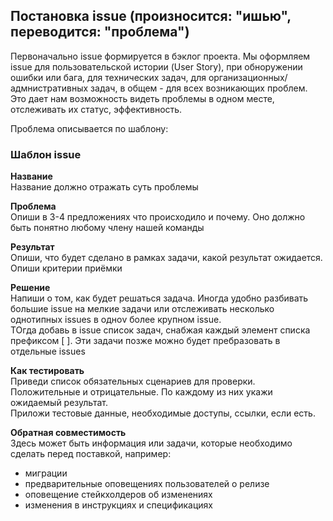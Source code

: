 ## Постановка issue (произносится: "ишью", переводится: "проблема")  

Первоначально issue формируется в бэклог проекта. 
Мы оформляем issue для пользовательской истории (User Story), при обноружении ошибки или бага, для технических задач, для организационных/адмнистративных задач, в общем - для всех возникающих проблем.
Это дает нам возможность видеть проблемы в одном месте, отслеживать их статус, эффективность.

Проблема описывается по шаблону:

### Шаблон issue

__Название__  
Название должно отражать суть проблемы

__Проблема__  
Опиши в 3-4 предложениях что происходило и почему. Оно должно быть понятно любому члену нашей команды  

__Результат__  
Опиши, что будет сделано в рамках задачи, какой результат ожидается.
Опиши критерии приёмки

__Решение__  
Напиши о том, как будет решаться задача. 
Иногда удобно разбивать большие issue на мелкие задачи или отслеживать несколько однотипных issues в одноv более крупном issue.  
ТОгда добавь в issue список задач, снабжая каждый элемент списка префиксом [ ]. 
Эти задачи позже можно будет пребразовать в отдельные issues

__Как тестировать__  
Приведи список обязательных сценариев для проверки. Положительные и отрицательные. По каждому из них укажи ожидаемый результат.  
Приложи тестовые данные, необходимые доступы, ссылки, если есть.  

__Обратная совместимость__  
Здесь может быть информация или задачи, которые необходимо сделать перед поставкой, например: 
- миграции
- предварительные оповещениях пользователей о релизе
- оповещение стейкхолдеров об изменениях
- изменения в инструкциях и спецификациях


